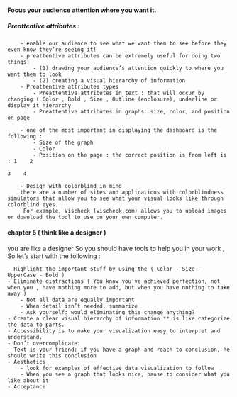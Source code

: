 #### Focus your audience attention where you want it.

   ##### Preattentive attributes :
        - enable our audience to see what we want them to see before they even know they’re seeing it!
        - preattentive attributes can be extremely useful for doing two things:
            - (1) drawing your audience’s attention quickly to where you want them to look
            - (2) creating a visual hierarchy of information
        - Preattentive attributes types
            - Preattentive attributes in text : that will occur by changing ( Color , Bold , Size , Outline (enclosure), underline or display it hierarchy
            - Preattentive attributes in graphs: size, color, and position on page
                
        - one of the most important in displaying the dashboard is the following :
            - Size of the graph
            - Color
            - Position on the page : the correct position is from left is : 1    2    
                                                                            3    4
        
        - Design with colorblind in mind 
        there are a number of sites and applications with colorblindness simulators that allow you to see what your visual looks like through colorblind eyes.
         For example, Vischeck (vischeck.com) allows you to upload images or download the tool to use on your own computer.
         
 #### chapter 5 ( think like a designer ) 
 you are like a designer So you should have tools to help you in your work , So let’s start with the following :
 
    - Highlight the important stuff by using the ( Color - Size - UpperCase - Bold )
    - Eliminate distractions ( You know you’ve achieved perfection, not when you , have nothing more to add, but when you have nothing to take away )
        - Not all data are equally important
        - When detail isn’t needed, summarize
        - Ask yourself: would eliminating this change anything?
    - Create a clear visual hierarchy of information ** is like categorize the data to parts.
    - Accessibility is to make your visualization easy to interpret and understand.
    - Don’t overcomplicate:
    - Text is your friend: if you have a graph and reach to conclusion, he should write this conclusion
    - Aesthetics
        - look for examples of effective data visualization to follow
        - When you see a graph that looks nice, pause to consider what you like about it
    - Acceptance
